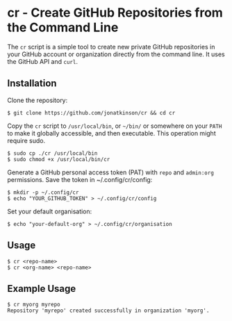 # cr - Create GitHub Repositories from the Command Line

The `cr` script is a simple tool to create new private GitHub repositories in your GitHub account or organization directly from the command line. It uses the GitHub API and `curl`.

## Installation

Clone the repository:

    $ git clone https://github.com/jonatkinson/cr && cd cr

Copy the `cr` script to `/usr/local/bin`, or `~/bin/` or somewhere on your `PATH` to make it globally accessible, and then executable. This operation might require sudo.

    $ sudo cp ./cr /usr/local/bin
    $ sudo chmod +x /usr/local/bin/cr

Generate a GitHub personal access token (PAT) with `repo` and `admin:org` permissions. Save the token in ~/.config/cr/config:

    $ mkdir -p ~/.config/cr
    $ echo "YOUR_GITHUB_TOKEN" > ~/.config/cr/config

Set your default organisation:

    $ echo "your-default-org" > ~/.config/cr/organisation

## Usage

    $ cr <repo-name>
    $ cr <org-name> <repo-name>

## Example Usage

    $ cr myorg myrepo
    Repository 'myrepo' created successfully in organization 'myorg'.

